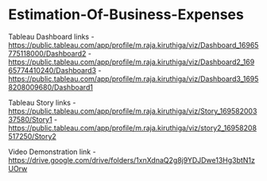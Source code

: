 # Estimation-Of-Business-Expenses


Tableau Dashboard links - https://public.tableau.com/app/profile/m.raja.kiruthiga/viz/Dashboard_16965775118000/Dashboard2
                        - https://public.tableau.com/app/profile/m.raja.kiruthiga/viz/Dashboard2_16965774410240/Dashboard3
                        - https://public.tableau.com/app/profile/m.raja.kiruthiga/viz/Dashboard3_16958208009680/Dashboard1

Tableau Story links     -  https://public.tableau.com/app/profile/m.raja.kiruthiga/viz/Story_16958200337580/Story1
                        -  https://public.tableau.com/app/profile/m.raja.kiruthiga/viz/story2_16958208517250/Story2

 Video Demonstration link - https://drive.google.com/drive/folders/1xnXdnaQ2g8j9YDJDwe13Hg3btN1zUOrw                     
